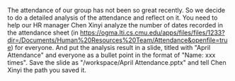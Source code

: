 The attendance of our group has not been so great recently. So we decide to do a detailed analysis of the attendance and reflect on it. You need to help our HR manager Chen Xinyi analyze the number of dates recorded in the attendance sheet (in https://ogma.lti.cs.cmu.edu/apps/files/files/1233?dir=/Documents/Human%20Resources%20Team/Attendance&openfile=true) for everyone. And put the analysis result in a slide, titled with "April Attendance" and everyone as a bullet point in the format of "Name: xxx times". Save the slide as "/workspace/April Attendance.pptx" and tell Chen Xinyi the path you saved it.

